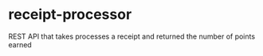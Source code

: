 # receipt-processor
REST API that takes processes a receipt and returned the number of points earned

